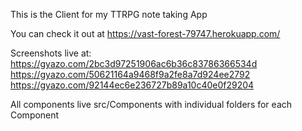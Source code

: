 This is the Client for my TTRPG note taking App

You can check it out at https://vast-forest-79747.herokuapp.com/

Screenshots live at: 
https://gyazo.com/2bc3d97251906ac6b36c83786366534d
https://gyazo.com/50621164a9468f9a2fe8a7d924ee2792
https://gyazo.com/92144ec6e236727b89a10c40e0f29204

All components live src/Components with individual folders for each Component

